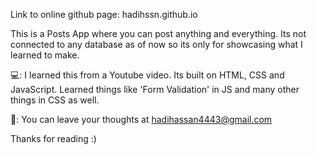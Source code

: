 Link to online github page: hadihssn.github.io

This is a Posts App where you can post anything and everything. Its not connected to any database as of now so its only for showcasing what I learned to make.

💻: I learned this from a Youtube video. Its built on HTML, CSS and JavaScript. Learned things like 'Form Validation' in JS and many other things in CSS as well.

📧: You can leave your thoughts at hadihassan4443@gmail.com

Thanks for reading :)
